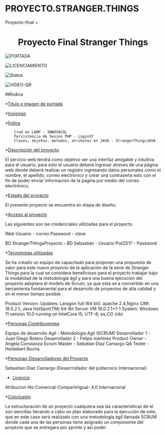 # PROYECTO.STRANGER.THINGS
 Proyecto-final
+<h1 align="center"> Proyecto Final Stranger Things </h1>

![PORTADA](https://user-images.githubusercontent.com/113159590/191598121-0e226044-3db3-45d1-80b4-07c28ffb828d.png)

![LICENCIAMIENTO](https://user-images.githubusercontent.com/113159590/191598243-a04147f2-94e0-4f22-b7fa-d581f3895c59.png)

![Status](https://user-images.githubusercontent.com/113159590/191598359-be927ae0-a2fb-46cc-9698-493a20967c89.png)

![VIDEO-QR](https://user-images.githubusercontent.com/113159590/191610242-c094055f-b556-4c01-b4fc-a17b7a8062b1.png)


##Índice

*[Título e imagen de portada](#Título-e-imagen-de-portada)

*[Insignias](#insignias)

*[Índice](#índice)

        Crud en LAMP - INNOVACOL
        Persistencia de Sesion PHP - LoginST
        Clases, objetos, metodos, atributos en JAVA - StrangerThingsJAVA

*[Descripción del proyecto](#descripción-del-proyecto)

El servicio web tendrá como objetivo ser una interfaz amigable y intuitiva para el usuario, para esto el usuario deberá ingresar atreves de una página web donde deberá realizar un registro ingresando datos personales como el nombre, el apellido, correo electrónico y crear una contraseña esto con el fin de poder enviar información de la pagina por medio del correo electrónico,

*[Estado del proyecto](#Estado-del-proyecto)

El presente proyecto se encuentra en etapa de diseño.



*[Acceso al proyecto](#acceso-proyecto)

Las siguientes son las credenciales utilizadas para el proyecto.

Web
   Usuario - correo
   Password - clave
   
BD
  StrangerTHingsProyecto - BD
  Sebastian - Usuario
  Poli2517 - Password
  
*[Tecnologías utilizadas](#tecnologías-utilizadas)

Se ha creado un equipo de capacitado para proponer una propuesta de valor para este nuevo proyecto de la aplicación de la serie de Stranger Things para la cual se considera beneficioso para el proyecto trabajar bajo la modalidad de la metodología ágil y para una buena ejecución del proyecto adoptara el modelo de Scrum, ya que esta se a convertido en una herramienta fundamental para el desarrollo de proyectos de alta calidad y en el menor tiempo posible.

Product Version: 
Updates: Laragon full (64 bit): apache 2.4,Nginx
C##: 18.0.2.1; Java HotSpot(TM) 64-Bit Server VM 18.0.2.1+1-1
System: Windows 11 version 10.0 running on IntelCore I5; UTF-8; es_CO (nb)

*[Personas Contribuyentes](#personas-contribuyentes)

Equipo de desarrollo Agil  - Metodologia Agil (SCRUM)
Desarrollador 1            - Juan Diego Botero
Desarrollador 2            - Felipe martinez
Product Owner              - Angela Constanza
Scrum Master               - Sebatian Diaz Camargo
QA Tester                  - Heidebert Rocha

*[Personas-Desarrolladores del Proyecto](#personas-desarrolladores)

Sebastian Diaz Camargo (Desarrrollador del poltecnico Internacional)

* [Licencia](#licencia)

Atribucion-No Comercial-CompartirIgual- 4.0 Internacional

*[Conclusión](#conclusión)

La estructuración de un proyecto cualquiera sea las características de el son sencillas llevando a cabo un plan elaborado para la ejecución de este, que en este caso será realizado con una metodología ágil llamada SCRUM donde cada una de las personas tiene asignado un componente del proyecto que se entregara por sprints y así poder.
